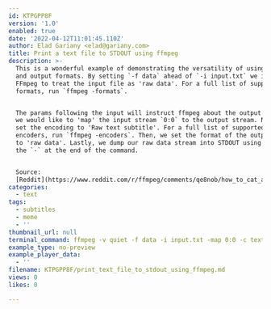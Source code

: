 ```yaml
---
id: KTPGPP8F
version: '1.0'
enabled: true
date: '2022-04-12T11:01:45.110Z'
author: Elad Gariany <elad@gariany.com>
title: Print a text file to STDOUT using ffmpeg
description: >-
  This is a wonderful example of demonstrating the versatility of using input
  and output formats. By setting `-f data` ahead of `-i input.txt` we instruct
  FFmpeg to treat the input file as 'raw data'. For a full list of supported
  formats, run `ffmpeg -formats`.


  The params following the input will instruct ffmpeg about the output. First,
  we would like to 'map' the input stream `0:0` to the output stream. Next, we
  set the encoding to 'Raw text subtitle'. For a full list of supported
  encoders, run `ffmpeg -encoders`. Then, we set the format of the output stream
  to 'raw data'. Lastly, we dump our raw data stream into STDOUT using by adding
  the `-` at the end of the command.


  Source:
  [Reddit](https://www.reddit.com/r/ffmpeg/comments/qe8nob/how_to_cat_a_file_like_an_transcoding_expert/)
categories:
  - text
tags:
  - subtitles
  - meme
  - ''
thumbnail_url: null
terminal_command: ffmpeg -v quiet -f data -i input.txt -map 0:0 -c text -f data -
example_type: no-preview
example_player_data:
  - ''
filename: KTPGPP8F/print_text_file_to_stdout_using_ffmpeg.md
views: 0
likes: 0

---
```

